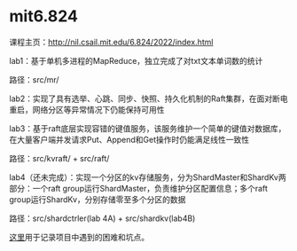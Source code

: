 # mit6.824
课程主页：http://nil.csail.mit.edu/6.824/2022/index.html

lab1：基于单机多进程的MapReduce，独立完成了对txt文本单词数的统计

路径：src/mr/

lab2：实现了具有选举、心跳、同步、快照、持久化机制的Raft集群，在面对断电重启，网络分区等异常情况下仍能保持可用性

lab3：基于raft底层实现容错的键值服务，该服务维护一个简单的键值对数据库，在大量客户端并发请求Put、Append和Get操作时仍能满足线性一致性

路径：src/kvraft/ + src/raft/

lab4（还未完成）：实现一个分区的kv存储服务，分为ShardMaster和ShardKv两部分：一个raft group运行ShardMaster，负责维护分区配置信息；多个raft group运行ShardKv，分别存储零至多个分区的数据

路径：src/shardctrler(lab 4A) + src/shardkv(lab4B)

[这里](https://github.com/jaychentank/Notes/blob/main/%E5%88%86%E5%B8%83%E5%BC%8F%E5%AD%A6%E4%B9%A0%E7%AC%94%E8%AE%B0.md)用于记录项目中遇到的困难和坑点。
